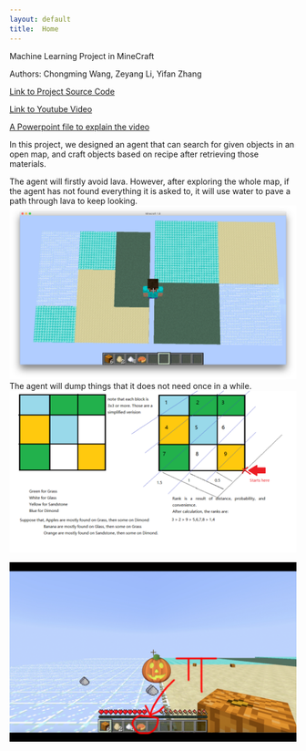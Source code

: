 ```yaml
---
layout: default
title:  Home
---
```

Machine Learning Project in MineCraft

Authors: Chongming Wang, Zeyang Li, Yifan Zhang

<a href="https://github.com/chicomy/CS_175_malmo_project/blob/master/docs/project2.py">Link to Project Source Code</a>

<a href="https://youtu.be/lLSKd205U9M">Link to Youtube Video</a>

<a href="https://github.com/chicomy/CS_175_malmo_project/blob/master/PPT.pptx">A Powerpoint file to explain the video</a>


In this project, we designed an agent that can search for given objects in an open map, and craft objects based on recipe after retrieving those materials.

The agent will firstly avoid lava. However, after exploring the whole map, if the agent has not found everything it is asked to, it will use water to pave a path through lava to keep looking.
<img src="/docs/Photos/%E5%BE%AE%E4%BF%A1%E5%9B%BE%E7%89%87_20170530203615.png" alt="Overview">
The agent will dump things that it does not need once in a while.
<img src="/docs/Photos/Ranking.png" alt="Ranking Algo">

<img src="/docs/Photos/pumpkinpie.jpg" alt="Finished">

